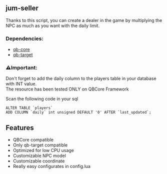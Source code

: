 ## jum-seller
Thanks to this script, you can create a dealer in the game by multiplying the NPC as much as you want with the daily limit.

### Dependencies:
* [qb-core](https://github.com/qbcore-framework/qb-core)
* [qb-target](https://github.com/qbcore-framework/qb-target)

### ⚠️Important:
Don't forget to add the daily column to the players table in your database with INT value.
<br/>
The resource has been tested ONLY on QBCore Framework

Scan the following code in your sql
```
ALTER TABLE `players`
ADD COLUMN `daily` int unsigned DEFAULT '0' AFTER `last_updated`;
```

## Features

- QBCore compatible
- Only qb-target compatible
- Optimized for low CPU usage
- Customizable NPC model
- Customizable coordinate
- Really easy configurates in config.lua
